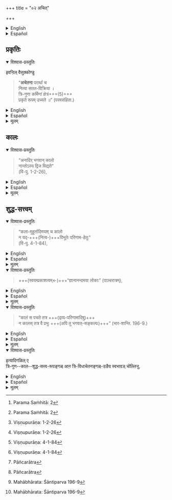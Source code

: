 +++
title = "०२ अचित्"

+++

<details><summary>English</summary>

Among them, non-sentient things which are the objects of experience are of three kinds (1) Prakṛti or matter which has the three qualities of sattvam, rajas and tamas (2) Kala or time and (3) Śuddha Satvam, the substance of which the transcendental region beyond matter called Vaikuṇṭha   is made.
</details>

<details><summary>Español</summary>

Entre ellos,  
las cosas no sensibles que son los objetos de la experiencia  
son de tres tipos  
(1) Prakṛti o materia que tiene las tres cualidades de Sattvam, Rajas y Tamas  
(2) Kala o Time y  
(3) Śuddha Satvam, la sustancia deque se hace la región trascendental más allá de la materia, llamada vaikuṇṭha.
</details>

## प्रकृतिः
<details open><summary>विश्वास-प्रस्तुतिः</summary>

इवऱ्ऱिल् वैत्तुक्कॊण्डु 

> “**अचेतना** परार्था च  
नित्या सतत-विक्रिया ।  
त्रि-गुणा कर्मिणां क्षेत्रं+++(5)+++  
प्रकृते रूपम् उच्यते ॥” (परमसंहिता.) 
</details>

<details><summary>English</summary>

The nature of (1) Prakṛti has been thus described :-

> "It is [^f134] non-sentient (achetana).  
It exists (always) for others and it is eternal,  
but subject always to change or modification.  
It has three qualities sattvam, rajas and tamas  
and is the field of action (karma) for the jīva". 

</details>

<details><summary>Español</summary>

La naturaleza de (1) prakṛti ha sido descrita así:-

> "No es [^f134] no sensible (achetana).  
Existe (siempre) para los demás y es eterno,  
pero sujeto siempre a cambiar o modificar.  
Tiene tres cualidades Sattvam, Rajas y Tamas  
y es el campo de acción (karma) para el jīva ".
</details>

<details><summary>मूलम्</summary>

इवऱ्ऱिल् वैत्तुक्कॊण्डु “अचेतना परार्था च नित्या सततविक्रिया । त्रिगुणा कर्मिणां क्षेत्रं प्रकृते रूपमुच्यते ॥” (परमसंहिता.) 
</details>

## कालः
<details open><summary>विश्वास-प्रस्तुतिः</summary>

> “अनादिर् भगवान् कालो  
नान्तोऽस्य द्विज विद्यते”  
(वि-पु. 1-2-26),
</details>

<details><summary>English</summary>

The nature of (2) Kala or time is described thus :- " Bhagavān [^f135] Kala (i.e.) Time, which is the body of Bhagavān, has no beginning nor end." 
</details>

<details><summary>Español</summary>

La naturaleza de (2) kala o tiempo se describe así:-

> "Bhagavān [^f135] kala (es decir) el tiempo, que es el cuerpo de bhagavān, no tiene comienzo ni fin".
</details>

<details><summary>मूलम्</summary>

“अनादिर्भगवान् कालो नान्तोऽस्य द्विज विद्यते” (वि-पु. 1-2-26),
</details>

## शुद्ध-सत्त्वम्
<details open><summary>विश्वास-प्रस्तुतिः</summary>

> “कला-मुहूर्तादिमयश् च कालो  
न यद्-+++(नित्य-)+++विभूतेः परिणाम-हेतुः”  
(वि-पु. 4-1-84),
</details>

<details><summary>English</summary>

"It takes [^f136] the forms of such divisions as kalaa and muhoortha which are respectively 1-3/8 minutes and 1/30th part of a day (and is the cause of the modifications of matter). But it causes no change or modification in the transcendental world (Aprākritaloka) beyond matter". 
</details>

<details><summary>Español</summary>

"Se necesitan [^f136] las formas de divisiones tales como Kalaa y Muhoortha  
que respectivamente 1-3/8 minutos y 1/30 de un día (y es la causa de las modificaciones de la materia).  
Pero no causa cambios o modificación en el mundo trascendental (aprākritaloka) más allá de la materia ".
</details>

<details><summary>मूलम्</summary>

“कलामुहूर्तादिमयश्च कालो न यद्विभूतेः परिणामहेतुः” (वि-पु. 4-1-84),
</details>

<details open><summary>विश्वास-प्रस्तुतिः</summary>

> +++(स्वयम्प्रकाशत्वम्←)+++“ज्ञानानन्दमया लोकाः” (पाञ्चरात्रम्),
</details>

<details><summary>English</summary>

The nature of the transcendental world beyond matter is such that it is made of śuddha sattvam. The world [^f137] made of it is of the nature of jñāna and bliss. 
</details>

<details><summary>Español</summary>

La naturaleza del mundo trascendental  
más allá de la materia es tal que  
está hecha de suddha sattvam.  
El mundo [^f137] hecho de él  
es de la naturaleza de jñāna y dicha.
</details>

<details><summary>मूलम्</summary>

“ज्ञानानन्दमया लोकाः” (पाञ्चरात्रम्),
</details>

<details open><summary>विश्वास-प्रस्तुतिः</summary>

> “कालं स पचते तत्र +++(द्रव्य-परिणामादिषु)+++  
न कालस् तत्र वै प्रभुः +++(अपि तु भगवत्-सङ्कल्पः)+++” (भार-शान्ति. 196-9.)
</details>

<details><summary>English</summary>

God controls time there ; time is not the [^f138] cause of any change or modification in the world of Śuddha-sattvam (as it is in the world of matter). 
</details>

<details><summary>Español</summary>

Dios controla el tiempo allí;  
El tiempo no es la causa [^f138] de cualquier cambio o modificación en el mundo de Śuddha-Sattvam  
(como lo es en el mundo de la materia).
</details>

<details><summary>मूलम्</summary>

“कालं स पचते तत्र न कालस्तत्र वै प्रभुः” (भार-शान्ति. 196-9.)
</details>

<details open><summary>विश्वास-प्रस्तुतिः</summary>

इत्यादिगळिल् ए  
त्रि-गुण--काल--शुद्ध-सत्त्व-रूपङ्गळ् आऩ त्रि-विधाचेतनङ्गळ्-उडैय स्वभावञ् चॊल्लिऱ्ऱु.
</details>

<details><summary>English</summary>

Thus the nature of Prakṛti, Kāla and Śuddha sattva which belong to three classes of non-sentient things (achetana), has been described.
</details>

<details><summary>Español</summary>

Así, se ha descrito  
la naturaleza de Prakṛti, Kāla y Śuddha Sattva  
que pertenecen a tres clases de cosas no sensibles (Achetana).
</details>

<details><summary>मूलम्</summary>

इत्यादिगळिले त्रिगुणकालशुद्धसत्त्वरूपङ्गळाऩ त्रिविधाचेतनङ्गळुडैय स्वभावञ् चॊल्लिऱ्ऱु.
</details>

[^f134]: Parama Saṁhitā: 2

[^f135]: Viṣṇupurāṇa: 1-2-26

[^f136]: Viṣṇupurāṇa: 4-1-84

[^f137]: Pāñcarātra

[^f138]: Mahābhārata: Śāntiparva 196-9

